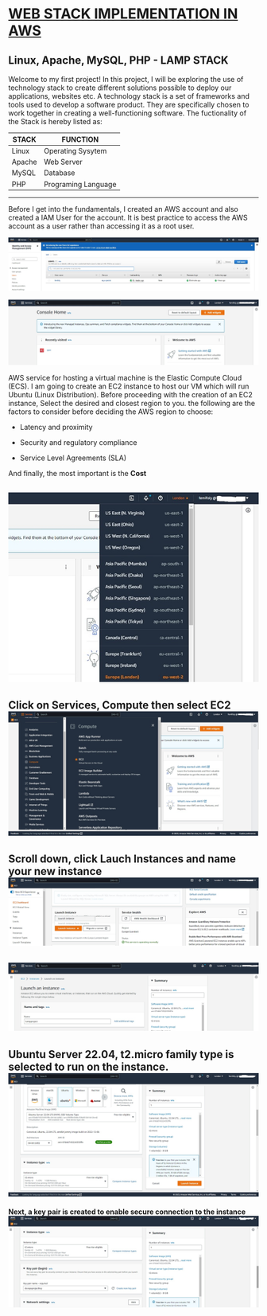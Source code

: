 # <ins>WEB STACK IMPLEMENTATION IN AWS</ins> 
## Linux, Apache, MySQL, PHP - LAMP STACK
Welcome to my first project! In this project, I will be exploring the use of technology stack to create different solutions possible to deploy our applications, websites etc. A technology stack is a set of frameworks and tools used to develop a software product. They are specifically chosen to work together in creating a well-functioning software.
The fuctionality of the Stack is hereby listed as:

| STACK | FUNCTION |
| - | - |
| Linux | Operating Sysytem |
| Apache| Web Server |
| MySQL | Database |
| PHP | Programing Language |

---
Before I get into the fundamentals, I created an AWS account and also created a IAM User for the account. It is best practice to access the AWS account as a user rather than accessing it as a root user. 


![](https://github.com/femifoly/DevOps-Project/blob/main/Project%20Images/iamuser1.jpg)


![](https://github.com/femifoly/DevOps-Project/blob/main/Project%20Images/iamuser.jpg)

AWS service for hosting a virtual machine is the Elastic Compute Cloud (ECS). I am going to create an EC2 instance to host our VM which will run Ubuntu (Linux 
Distribution). Before proceeding with the creation of an EC2 instance, Select the desired and closest region to you. the following are the factors to consider before deciding the AWS region to choose:

* Latency and proximity

* Security and regulatory compliance

* Service Level Agreements (SLA)

And finally, the most important is the **Cost**

![](https://github.com/femifoly/DevOps-Project/blob/main/Project%20Images/region.jpg)
----
**Click on Services, Compute then select EC2**
![](https://github.com/femifoly/DevOps-Project/blob/main/Project%20Images/EC2.jpg)
---
**Scroll down, click Lauch Instances and name your new instance**
![](https://github.com/femifoly/DevOps-Project/blob/main/Project%20Images/EC21.jpg)
---
![](https://github.com/femifoly/DevOps-Project/blob/main/Project%20Images/EC22.jpg)
---
**Ubuntu Server 22.04, t2.micro family type is selected to run on the instance.**
![](https://github.com/femifoly/DevOps-Project/blob/main/Project%20Images/EC23.jpg)
---
**Next, a key pair is created to enable secure connection to the instance**
![](https://github.com/femifoly/DevOps-Project/blob/main/Project%20Images/EC24.jpg)

